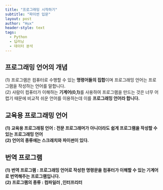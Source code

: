 ```yaml
---
title: "프로그래밍 시작하기"
subtitle: "파이썬 입문"
layout: post
author: "Hux"
header-style: text
tags:
  - Python
  - 딥러닝
  - 데이터 분석
---
```

<!-- 정리 텍스트 -->
<h2>프로그래밍 언어의 개념</h2>
<p>
(1) 프로그램은 컴퓨터로 수행할 수 있는 <b>명령어들의 집합</b>이며 프로그래밍 언어는 프로그램을 작성하는 언어를 말합니다.<br>
(2) 사람이 컴퓨터가 이해하는 <b>기계어(0,1)</b>를 사용하여 프로그램을 만드는 것은 너무 어렵기 때문에 비교적 쉬운 언어를 이용하는데 이를 <b>프로그래밍 언어<b>라 합니다.
</p>
<!-- 정리 텍스트 end -->

교육용 프로그래밍 언어
-------------


<p>
(1) 교육용 프로그래핑 언어 : 전문 프로그래머가 아니더라도 쉽게 프로그램을 작성할 수 있는 프로그래밍 언어 <br>
(2) 언어의 종류에는 스크래치와 파이썬이 있다.
</p>

번역 프로그램
-------------


<p>
(1) 번역 프로그램 :  프로그래밍 언어로 작성한 <b>명령문</b>을 컴퓨터가 이해할 수 있는 기계어로 번역해주는 프로그램입니다.<br>
(2) 프로그램의 종류 : 컴파일러 ,인터프리터 
</p>
